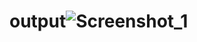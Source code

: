 
# output![Screenshot_1](https://user-images.githubusercontent.com/35453489/194789248-04b6f869-9868-426e-b9ab-70e68675a5e1.png)
